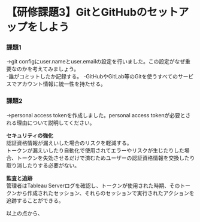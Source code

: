 # 【研修課題3】GitとGitHubのセットアップをしよう  

### 課題1  
→git configにuser.nameとuser.emailの設定を行いました。この設定がなぜ重要なのかを考えてみましょう。  
-誰がコミットしたか記録する。
-GitHubやGitLab等のGitを使うすべてのサービスでアカウント情報に統一性を持たせる。  
### 課題2  
→personal access tokenを作成しました。personal access tokenが必要とされる理由について説明してください。

**セキュリティの強化**  
認証資格情報が漏えいした場合のリスクを軽減する。  
トークンが漏えいしたり自動化で使用されてエラーやリスクが生じたりした場合、トークンを失効させるだけで済むためユーザーの認証資格情報を交換したり取り消したりする必要がない。

**監査と追跡**  
管理者はTableau Serverログを確認し、トークンが使用された時期、そのトークンから作成されたセッション、それらのセッションで実行されたアクションを追跡することができる。

以上の点から、
